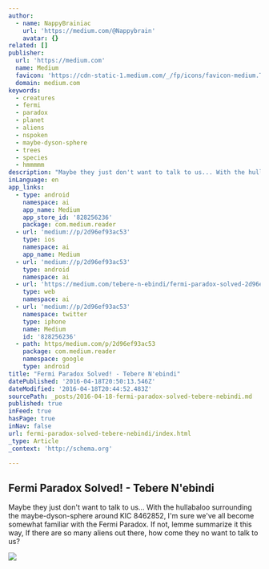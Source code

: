 ```yaml
---
author:
  - name: NappyBrainiac
    url: 'https://medium.com/@Nappybrain'
    avatar: {}
related: []
publisher:
  url: 'https://medium.com'
  name: Medium
  favicon: 'https://cdn-static-1.medium.com/_/fp/icons/favicon-medium.TAS6uQ-Y7kcKgi0xjcYHXw.ico'
  domain: medium.com
keywords:
  - creatures
  - fermi
  - paradox
  - planet
  - aliens
  - nspoken
  - maybe-dyson-sphere
  - trees
  - species
  - hmmmmm
description: "Maybe they just don't want to talk to us... With the hullabaloo surrounding the maybe-dyson-sphere around KIC 8462852, I'm sure we've all become somewhat familiar with the Fermi Paradox. If not, lemme summarize it this way, If there are so many aliens out there, how come they no want to talk to us?"
inLanguage: en
app_links:
  - type: android
    namespace: ai
    app_name: Medium
    app_store_id: '828256236'
    package: com.medium.reader
  - url: 'medium://p/2d96ef93ac53'
    type: ios
    namespace: ai
    app_name: Medium
  - url: 'medium://p/2d96ef93ac53'
    type: android
    namespace: ai
  - url: 'https://medium.com/tebere-n-ebindi/fermi-paradox-solved-2d96ef93ac53'
    type: web
    namespace: ai
  - url: 'medium://p/2d96ef93ac53'
    namespace: twitter
    type: iphone
    name: Medium
    id: '828256236'
  - path: https/medium.com/p/2d96ef93ac53
    package: com.medium.reader
    namespace: google
    type: android
title: "Fermi Paradox Solved! - Tebere N'ebindi"
datePublished: '2016-04-18T20:50:13.546Z'
dateModified: '2016-04-18T20:44:52.483Z'
sourcePath: _posts/2016-04-18-fermi-paradox-solved-tebere-nebindi.md
published: true
inFeed: true
hasPage: true
inNav: false
url: fermi-paradox-solved-tebere-nebindi/index.html
_type: Article
_context: 'http://schema.org'

---
```

<article style=""><h1>Fermi Paradox Solved! - Tebere N'ebindi</h1><p>Maybe they just don't want to talk to us... With the hullabaloo surrounding the maybe-dyson-sphere around KIC 8462852, I'm sure we've all become somewhat familiar with the Fermi Paradox. If not, lemme summarize it this way, If there are so many aliens out there, how come they no want to talk to us?</p><img src="https://cdn-images-1.medium.com/max/2000/1*9Na3YlemZ45ElzKpZWtfxA.jpeg" /></article>